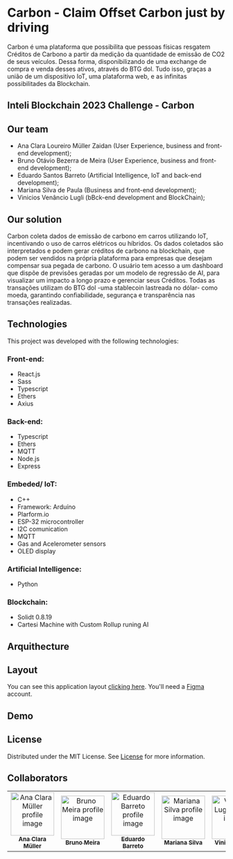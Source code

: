 # Carbon - Claim Offset Carbon just by driving 
Carbon é uma plataforma que possibilita que pessoas físicas resgatem Créditos de Carbono a partir da medição da quantidade de emissão de CO2 de seus veículos. Dessa forma, disponibilizando de uma exchange de compra e venda desses ativos, através do BTG dol.
Tudo isso, graças a união de um dispositivo IoT, uma plataforma web, e as infinitas possibilitades da Blockchain.

## Inteli Blockchain 2023 Challenge - Carbon


## Our team
- Ana Clara Loureiro Müller Zaidan (User Experience, business and front-end development);
- Bruno Otávio Bezerra de Meira (User Experience, business and front-end development);
- Eduardo Santos Barreto (Artificial Intelligence, IoT and back-end development);
- Mariana Silva de Paula (Business and front-end development);
- Vinicios Venâncio Lugli (bBck-end development and BlockChain);

## Our solution
Carbon coleta dados de emissão de carbono em carros utilizando IoT, incentivando o uso de carros elétricos ou híbridos. Os dados coletados são interpretados e podem gerar créditos de carbono na blockchain, que podem ser vendidos na própria plataforma para empresas que desejam compensar sua pegada de carbono.
O usuário tem acesso a um dashboard que dispõe de previsões geradas por um modelo de regressão de AI, para visualizar um impacto a longo prazo e gerenciar seus Créditos.
Todas as transações utilizam do BTG dol -uma stablecoin lastreada no dólar- como moeda, garantindo confiabilidade, segurança e transparência nas transações realizadas.

## Technologies

 This project was developed with the following technologies:
 
 ### Front-end:
 - React.js
 - Sass
 - Typescript
 - Ethers
 - Axius
 
 ### Back-end:
 - Typescript
 - Ethers
 - MQTT
 - Node.js
 - Express
 
 ### Embeded/ IoT:
 - C++
 - Framework: Arduíno
 - Plarform.io
 - ESP-32 microcontroller
 - I2C comunication
 - MQTT
 - Gas and Acelerometer sensors
 - OLED display
 
 ### Artificial Intelligence:
 - Python
 
 ### Blockchain:
 - Solidt 0.8.19
 - Cartesi Machine with Custom Rollup runing AI

## Arquithecture


## Layout

You can see this application layout  [clicking here](https://www.figma.com/file/NimQTWAvXkrCFHNCByUp3g/Frontend---CarBon?type=design&node-id=0%3A1&t=JYX38XFl5vKz2shA-1). You'll need a  [Figma](https://www.figma.com/)  account.

## Demo


## License

Distributed under the MIT License. See [License](https://github.com/hackathon-blockchain-inteli/car-bon-project/blob/main/LICENSE) for more information.

## Collaborators 
<table>
  <tr>
    <td align="center">
      <a href="https://www.linkedin.com/in/ana-clara-loureiro-muller-zaidan/">
        <img src="https://media.licdn.com/dms/image/C4E03AQFESfiDsz5Reg/profile-displayphoto-shrink_800_800/0/1646850304947?e=1688601600&v=beta&t=ZjRBXNdeJ_yFPBBZ_b0cX9ly3eWj41qfTrhmCfsCt_U" width="100px;" alt="Ana Clara Müller profile image"/><br>
        <sub>
          <b>Ana Clara Müller</b>
        </sub>
      </a>
    </td>
    <td align="center">
      <a href="https://www.linkedin.com/in/bruno-omeira/">
        <img src="https://avatars.githubusercontent.com/u/99202553?v=4" width="100px;" alt="Bruno Meira profile image"/><br>
        <sub>
          <b>Bruno Meira</b>
        </sub>
      </a>
    </td>
    <td align="center">
      <a href="https://www.linkedin.com/in/eduardosbarreto/">
        <img src="https://media.licdn.com/dms/image/D4D03AQHcmdXszbRiEA/profile-displayphoto-shrink_400_400/0/1674764013909?e=1688601600&v=beta&t=SlwqWDqdgfXin1SxXfs1JJ7r122Y6bOJtch5T9hcfpk" width="100px;" alt="Eduardo Barreto profile image"/><br>
        <sub>
          <b>Eduardo Barreto</b>
        </sub>
      </a>
    </td>
    <td align="center">
      <a href="https://www.linkedin.com/in/mariana-silva-paula/">
        <img src="https://media.licdn.com/dms/image/C4D03AQHSps6wu6sSFg/profile-displayphoto-shrink_800_800/0/1653334808256?e=1688601600&v=beta&t=4ERwwYt_J7oHodDMj_yrqdNFa-tV5zxSFw8cJ4WtG2Y" width="100px;" alt="Mariana Silva profile image"/><br>
        <sub>
          <b>Mariana Silva</b>
        </sub>
      </a>
    </td>
    <td align="center">
      <a href="https://www.linkedin.com/in/vinicioslugli/">
        <img src="https://media.licdn.com/dms/image/C4D03AQG_4HA0i2JZ9g/profile-displayphoto-shrink_800_800/0/1615483031781?e=1688601600&v=beta&t=lEg0U8P_N5dQneZYdBBJYI-7FjhztQAyBTpZDw2EnuM" width="100px;" alt="Vinicios Lugli profile image"/><br>
        <sub>
          <b>Vinicios Lugli</b>
        </sub>
      </a>
    </td>
  </tr>
</table>
